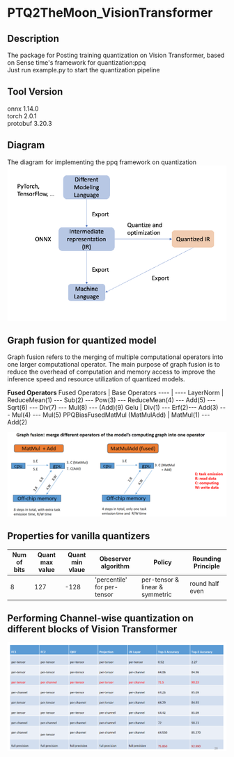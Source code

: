 # PTQ2TheMoon_VisionTransformer
## Description
The package for Posting training quantization on Vision Transformer, based on Sense time's framework for quantization:ppq  
Just run example.py to start the quantization pipeline  
## Tool Version
onnx 1.14.0  
torch 2.0.1  
protobuf 3.20.3  
## Diagram  
The diagram for implementing the ppq framework on quantization
![diagram](img/diagram.png)
## Graph fusion for quantized model  
Graph fusion refers to the merging of multiple computational operators into one larger computational operator. The main purpose of graph fusion is to reduce the overhead of computation and memory access to improve the inference speed and resource utilization of quantized models.  

**Fused Operators**
Fused Operators | Base Operators
---- | ----
LayerNorm | ReduceMean(1) --- Sub(2) --- Pow(3) --- ReduceMean(4) --- Add(5) --- Sqrt(6) --- Div(7) --- Mul(8) --- (Add)(9)
Gelu | Div(1) --- Erf(2)--- Add(3) --- Mul(4) --- Mul(5)
PPQBiasFusedMatMul (MatMulAdd) | MatMul(1) --- Add(2)  

![graph fusion](img/graphFusion.png)  
## Properties for vanilla quantizers
Num of bits | Quant max value  | Quant min vlaue | Obeserver algorithm | Policy | Rounding Principle
 ---- | ----- | ------ | ------- | -------- | ---------
8  | 127 | -128 | 'percentile' for per-tensor | per-tensor & linear & symmetric | round half even
## Performing Channel-wise quantization on different blocks of Vision Transformer
![channel-wise quant](img/channel_wise_on_vit.png)  

